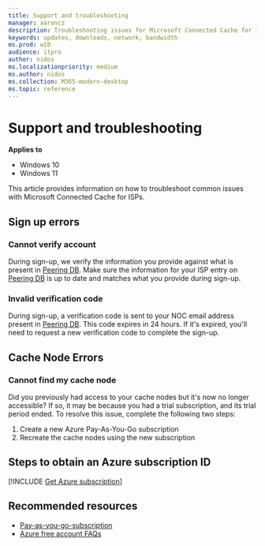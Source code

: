 ```yaml
---
title: Support and troubleshooting
manager: aaroncz
description: Troubleshooting issues for Microsoft Connected Cache for ISP
keywords: updates, downloads, network, bandwidth
ms.prod: w10
audience: itpro
author: nidos
ms.localizationpriority: medium
ms.author: nidos
ms.collection: M365-modern-desktop
ms.topic: reference
---
```


# Support and troubleshooting

**Applies to**

- Windows 10
- Windows 11

This article provides information on how to troubleshoot common issues with Microsoft Connected Cache for ISPs.
## Sign up errors

### Cannot verify account

During sign-up, we verify the information you provide against what is present in [Peering DB](https://www.peeringdb.com/). Make sure the information for your ISP entry on [Peering DB](https://www.peeringdb.com/) is up to date and matches what you provide during sign-up.

### Invalid verification code

During sign-up, a verification code is sent to your NOC email address present in [Peering DB](https://www.peeringdb.com/). This code expires in 24 hours. If it's expired, you'll need to request a new verification code to complete the sign-up.  

## Cache Node Errors  

### Cannot find my cache node

Did you previously had access to your cache nodes but it's now no longer accessible? If so, it may be because you had a trial subscription, and its trial period ended. To resolve this issue, complete the following two steps:

1. Create a new Azure Pay-As-You-Go subscription  
1. Recreate the cache nodes using the new subscription

## Steps to obtain an Azure subscription ID

<!--Using include file, get-azure-subscription.md, for shared content-->
[!INCLUDE [Get Azure subscription](includes/get-azure-subscription.md)]

## Recommended resources

- [Pay-as-you-go-subscription](https://azure.microsoft.com/offers/ms-azr-0003p/)
- [Azure free account FAQs](https://azure.microsoft.com/free/free-account-faq/)

